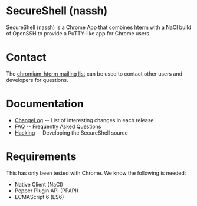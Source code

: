 # SecureShell (nassh)

SecureShell (nassh) is a Chrome App that combines [hterm](/hterm/) with a NaCl
build of OpenSSH to provide a PuTTY-like app for Chrome users.

# Contact

The [chromium-hterm mailing list](https://groups.google.com/a/chromium.org/forum/?fromgroups#!forum/chromium-hterm)
can be used to contact other users and developers for questions.

# Documentation

* [ChangeLog](/nassh/doc/ChangeLog.md) -- List of interesting changes in each release
* [FAQ](/nassh/doc/FAQ.md) -- Frequently Asked Questions
* [Hacking](/nassh/doc/hack.md) -- Developing the SecureShell source

# Requirements

This has only been tested with Chrome.  We know the following is needed:

* Native Client (NaCl)
* Pepper Plugin API (PPAPI)
* ECMAScript 6 (ES6)